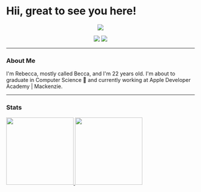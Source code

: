 # Hii, great to see you here! 

<p align="center">
  <img src="https://user-images.githubusercontent.com/49920539/194181986-c13fbd07-02f4-419b-b521-5f93841f5edf.png" />
</p>

<p align="center">
<a href = "mailto:rebecca.mello@me.com"><img src="https://img.shields.io/badge/Gmail-D14836?style=for-the-badge&logo=gmail&logoColor=white" target="_blank"></a>
<a href="linkedin.com/in/rebecca-mello-9101831b2" target="_blank"><img src="https://img.shields.io/badge/linkedin-%230077B5.svg?&style=for-the-badge&logo=linkedin&logoColor=white" target="_blank"></a>   
</p>

--------
### About Me

I'm Rebecca, mostly called Becca, and I'm 22 years old. I'm about to graduate in Computer Science :tada: and currently working at Apple Developer Academy | Mackenzie. 

-------
### Stats
<div>
<a href="https://github.com/seu-usuário-aqui">
<img height="180em" src="https://github-readme-stats.vercel.app/api/top-langs/?username=rebeccamello&layout=compact&langs_count=7&theme=dracula"/>
<img height="180em" src="https://github-readme-stats.vercel.app/api?username=rebeccamello&show_icons=true&theme=dracula&include_all_commits=true&count_private=true"/>

</div>
  
<!--
**rebeccamello/rebeccamello** is a ✨ _special_ ✨ repository because its `README.md` (this file) appears on your GitHub profile.

Here are some ideas to get you started:

- 🔭 I’m currently working on ...
- 🌱 I’m currently learning ...
- 👯 I’m looking to collaborate on ...
- 🤔 I’m looking for help with ...
- 💬 Ask me about ...
- 📫 How to reach me: ...
- 😄 Pronouns: ...
- ⚡ Fun fact: ...
-->

